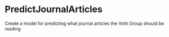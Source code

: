 # PredictJournalArticles
Create a model for predicting what journal articles the Voth Group should be reading
